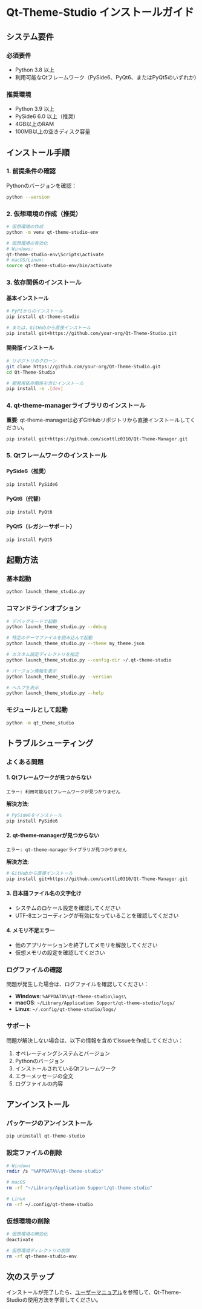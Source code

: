 # Qt-Theme-Studio インストールガイド

## システム要件

### 必須要件
- Python 3.8 以上
- 利用可能なQtフレームワーク（PySide6、PyQt6、またはPyQt5のいずれか）

### 推奨環境
- Python 3.9 以上
- PySide6 6.0 以上（推奨）
- 4GB以上のRAM
- 100MB以上の空きディスク容量

## インストール手順

### 1. 前提条件の確認

Pythonのバージョンを確認：
```bash
python --version
```

### 2. 仮想環境の作成（推奨）

```bash
# 仮想環境の作成
python -m venv qt-theme-studio-env

# 仮想環境の有効化
# Windows:
qt-theme-studio-env\Scripts\activate
# macOS/Linux:
source qt-theme-studio-env/bin/activate
```

### 3. 依存関係のインストール

#### 基本インストール
```bash
# PyPIからのインストール
pip install qt-theme-studio

# または、GitHubから直接インストール
pip install git+https://github.com/your-org/Qt-Theme-Studio.git
```

#### 開発版インストール
```bash
# リポジトリのクローン
git clone https://github.com/your-org/Qt-Theme-Studio.git
cd Qt-Theme-Studio

# 開発用依存関係を含むインストール
pip install -e .[dev]
```

### 4. qt-theme-managerライブラリのインストール

**重要**: qt-theme-managerは必ずGitHubリポジトリから直接インストールしてください。

```bash
pip install git+https://github.com/scottlz0310/Qt-Theme-Manager.git
```

### 5. Qtフレームワークのインストール

#### PySide6（推奨）
```bash
pip install PySide6
```

#### PyQt6（代替）
```bash
pip install PyQt6
```

#### PyQt5（レガシーサポート）
```bash
pip install PyQt5
```

## 起動方法

### 基本起動
```bash
python launch_theme_studio.py
```

### コマンドラインオプション
```bash
# デバッグモードで起動
python launch_theme_studio.py --debug

# 特定のテーマファイルを読み込んで起動
python launch_theme_studio.py --theme my_theme.json

# カスタム設定ディレクトリを指定
python launch_theme_studio.py --config-dir ~/.qt-theme-studio

# バージョン情報を表示
python launch_theme_studio.py --version

# ヘルプを表示
python launch_theme_studio.py --help
```

### モジュールとして起動
```bash
python -m qt_theme_studio
```

## トラブルシューティング

### よくある問題

#### 1. Qtフレームワークが見つからない
```
エラー: 利用可能なQtフレームワークが見つかりません
```

**解決方法**:
```bash
# PySide6をインストール
pip install PySide6
```

#### 2. qt-theme-managerが見つからない
```
エラー: qt-theme-managerライブラリが見つかりません
```

**解決方法**:
```bash
# GitHubから直接インストール
pip install git+https://github.com/scottlz0310/Qt-Theme-Manager.git
```

#### 3. 日本語ファイル名の文字化け
- システムのロケール設定を確認してください
- UTF-8エンコーディングが有効になっていることを確認してください

#### 4. メモリ不足エラー
- 他のアプリケーションを終了してメモリを解放してください
- 仮想メモリの設定を確認してください

### ログファイルの確認

問題が発生した場合は、ログファイルを確認してください：

- **Windows**: `%APPDATA%\qt-theme-studio\logs\`
- **macOS**: `~/Library/Application Support/qt-theme-studio/logs/`
- **Linux**: `~/.config/qt-theme-studio/logs/`

### サポート

問題が解決しない場合は、以下の情報を含めてIssueを作成してください：

1. オペレーティングシステムとバージョン
2. Pythonのバージョン
3. インストールされているQtフレームワーク
4. エラーメッセージの全文
5. ログファイルの内容

## アンインストール

### パッケージのアンインストール
```bash
pip uninstall qt-theme-studio
```

### 設定ファイルの削除
```bash
# Windows
rmdir /s "%APPDATA%\qt-theme-studio"

# macOS
rm -rf "~/Library/Application Support/qt-theme-studio"

# Linux
rm -rf ~/.config/qt-theme-studio
```

### 仮想環境の削除
```bash
# 仮想環境の無効化
deactivate

# 仮想環境ディレクトリの削除
rm -rf qt-theme-studio-env
```

## 次のステップ

インストールが完了したら、[ユーザーマニュアル](docs/USER_MANUAL.md)を参照して、Qt-Theme-Studioの使用方法を学習してください。
